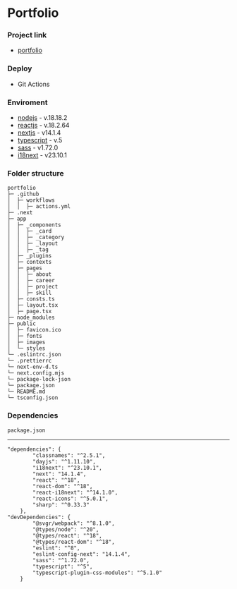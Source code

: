 # Portfolio

### Project link

-   [portfolio]

### Deploy

-   Git Actions

### Enviroment

-   [nodejs] - v.18.18.2
-   [reactjs] - v.18.2.64
-   [nextjs] - v14.1.4
-   [typescript] - v.5
-   [sass] - v1.72.0
-   [i18next] - v23.10.1

### Folder structure

```
portfolio
├─ .github
│  ├─ workflows
│  │  ├─ actions.yml
├─ .next
├─ app
│  ├─ _components
│  │  ├─ _card
│  │  ├─ _category
│  │  ├─ _layout
│  │  ├─ _tag
│  ├─ _plugins
│  ├─ contexts
│  ├─ pages
│  │  ├─ about
│  │  ├─ career
│  │  ├─ project
│  │  ├─ skill
│  ├─ consts.ts
│  ├─ layout.tsx
│  ├─ page.tsx
├─ node_modules
├─ public
│  ├─ favicon.ico
│  ├─ fonts
│  ├─ images
│  └─ styles
└─ .eslintrc.json
└─ .prettierrc
└─ next-env-d.ts
└─ next.config.mjs
└─ package-lock-json
└─ package.json
└─ README.md
└─ tsconfig.json
```

### Dependencies

`package.json`

---

```
"dependencies": {
        "classnames": "^2.5.1",
        "dayjs": "^1.11.10",
        "i18next": "^23.10.1",
        "next": "14.1.4",
        "react": "^18",
        "react-dom": "^18",
        "react-i18next": "^14.1.0",
        "react-icons": "^5.0.1",
        "sharp": "^0.33.3"
    },
"devDependencies": {
        "@svgr/webpack": "^8.1.0",
        "@types/node": "^20",
        "@types/react": "^18",
        "@types/react-dom": "^18",
        "eslint": "^8",
        "eslint-config-next": "14.1.4",
        "sass": "^1.72.0",
        "typescript": "^5",
        "typescript-plugin-css-modules": "^5.1.0"
    }
```

<!-- Outlink -->

[nodejs]: https://nodejs.org/en/
[reactjs]: https://reactjs.org/
[nextjs]: https://nextjs.org/
[typescript]: https://www.typescriptlang.org/
[sass]: https://sass-lang.com/
[i18next]: https://www.i18next.com/
[portfolio]: (https://owni14.github.io/portfolio/)
